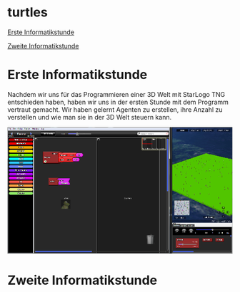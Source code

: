 # turtles

[Erste Informatikstunde](#eins)

[Zweite Informatikstunde](#zwei)


# Erste Informatikstunde<a name="eins"></a>

Nachdem wir uns für das Programmieren einer 3D Welt mit StarLogo TNG entschieden haben, haben wir uns in der ersten Stunde mit dem Programm vertraut gemacht. Wir haben gelernt Agenten zu erstellen, ihre Anzahl zu verstellen und wie man sie in der 3D Welt steuern kann. 

 ![screenshot1](Bilder/screenshot1.png "Screenshot 1")
 
 
 # Zweite Informatikstunde<a name="zwei"></a>
 
 
